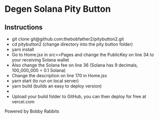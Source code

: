 # Degen Solana Pity Button

## Instructions

<ul>
  <li>git clone git@github.com:thebobfather2/pitybutton2.git</li>
  <li>cd pitybutton2 (change directory into the pity button folder)</li>
  <li>yarn install</li>
  <li>Go to Home.jsx in src>>Pages and change the PublicKey on line 34 to your receiving Solana wallet</li>
  <li>Also change the Solana fee on line 36 (Solana has 9 decimals, 100_000_000 = 0.1 Solana)</li>
  <li>Change the description on line 170 in Home.jsx</li>
  <li>yarn start (to run on local server)</li>
  <li>yarn build (builds an easy to deploy version)<li>
  <li>Upload your build folder to GitHub, you can then deploy for free at vercel.com</li>
 </ul>

Powered by Bobby Rabbits

